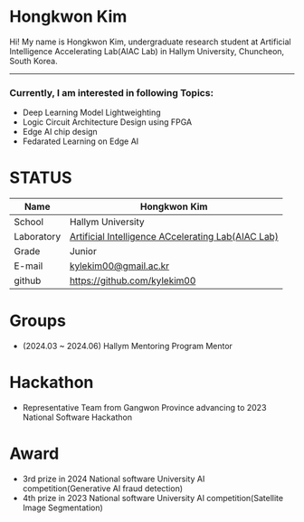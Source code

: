 
# Hongkwon Kim

Hi! My name is Hongkwon Kim, undergraduate research student at Artificial Intelligence Accelerating Lab(AIAC Lab) in Hallym University, Chuncheon, South Korea. 

---
### Currently, I am interested in following Topics:
- Deep Learning Model Lightweighting
- Logic Circuit Architecture Design using FPGA
- Edge AI chip design
- Fedarated Learning on Edge AI


# STATUS
|Name|Hongkwon Kim|
|----|----|
|School|Hallym University|
|Laboratory| [Artificial Intelligence ACcelerating Lab(AIAC Lab)](https://sites.google.com/site/embeddedsochallymuniv/project)|
|Grade|Junior|
|E-mail|kylekim00@gmail.ac.kr|
|github|https://github.com/kylekim00|

# Groups
- (2024.03 ~ 2024.06) Hallym Mentoring Program Mentor 

# Hackathon
- Representative Team from Gangwon Province advancing to 2023 National Software Hackathon

# Award
- 3rd prize in 2024 National software University AI competition(Generative AI fraud detection)
- 4th prize in 2023 National software University AI competition(Satellite Image Segmentation)
